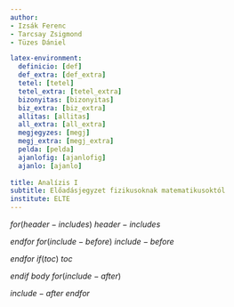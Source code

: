 ```yaml
---
author:
- Izsák Ferenc
- Tarcsay Zsigmond
- Tüzes Dániel

latex-environment:
  definicio: [def]
  def_extra: [def_extra]
  tetel: [tetel]
  tetel_extra: [tetel_extra]
  bizonyitas: [bizonyitas]
  biz_extra: [biz_extra]
  allitas: [allitas]
  all_extra: [all_extra]
  megjegyzes: [megj]
  megj_extra: [megj_extra]
  pelda: [pelda]
  ajanlofig: [ajanlofig]
  ajanlo: [ajanlo]
  
title: Analízis I
subtitle: Előadásjegyzet fizikusoknak matematikusoktól
institute: ELTE
---
```


$for(header-includes)$
$header-includes$

$endfor$
$for(include-before)$
$include-before$

$endfor$
$if(toc)$
$toc$

$endif$
$body$
$for(include-after)$

$include-after$
$endfor$
